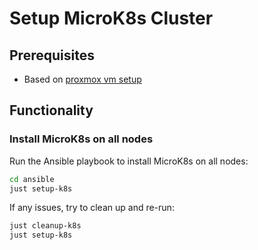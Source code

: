 # Setup MicroK8s Cluster

## Prerequisites

- Based on [proxmox vm setup](../proxmox_vm/README.md)


## Functionality

### Install MicroK8s on all nodes

Run the Ansible playbook to install MicroK8s on all nodes:

```bash
cd ansible
just setup-k8s
```
If any issues, try to clean up and re-run:

```bash
just cleanup-k8s
just setup-k8s
```


